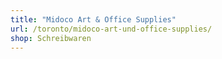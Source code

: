 ```yaml
---
title: "Midoco Art & Office Supplies"
url: /toronto/midoco-art-und-office-supplies/
shop: Schreibwaren
---
```

